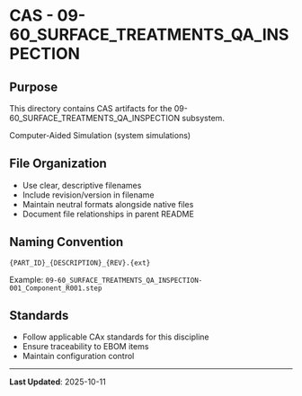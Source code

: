 # CAS - 09-60_SURFACE_TREATMENTS_QA_INSPECTION

## Purpose

This directory contains CAS artifacts for the 09-60_SURFACE_TREATMENTS_QA_INSPECTION subsystem.

Computer-Aided Simulation (system simulations)

## File Organization

- Use clear, descriptive filenames
- Include revision/version in filename
- Maintain neutral formats alongside native files
- Document file relationships in parent README

## Naming Convention

```
{PART_ID}_{DESCRIPTION}_{REV}.{ext}
```

Example: `09-60_SURFACE_TREATMENTS_QA_INSPECTION-001_Component_R001.step`

## Standards

- Follow applicable CAx standards for this discipline
- Ensure traceability to EBOM items
- Maintain configuration control

---

**Last Updated**: 2025-10-11
